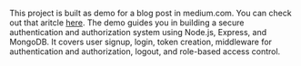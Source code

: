 This project is built as demo for a blog post in medium.com.
You can check out that aritcle [here](https://medium.com/@anjana_madushan/how-to-securely-authenticate-and-authorize-users-with-node-js-express-mongodb-b57373731efc).
The demo guides you in building a secure authentication and authorization system using Node.js, Express, and MongoDB. 
It covers user signup, login, token creation, middleware for authentication and authorization, logout, and role-based access control.
